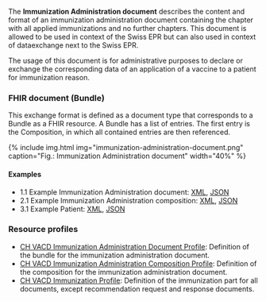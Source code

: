 The **Immunization Administration document** describes the content and format of an immunization administration document containing the chapter with all applied immunizations and no further chapters.
This document is allowed to be used in context of the Swiss EPR but can also used in context of dataexchange next to the Swiss EPR.

The usage of this document is for administrative purposes to declare or exchange the corresponding data of an application of a vaccine to a patient for immunization reason.


### FHIR document (Bundle)
This exchange format is defined as a document type that corresponds to a Bundle as a FHIR resource. 
A Bundle has a list of entries. The first entry is the Composition, in which all contained entries are then referenced.

{% include img.html img="immunization-administration-document.png" caption="Fig.: Immunization Administration document" width="40%" %}
  
#### Examples
* 1.1 Example Immunization Administration document: [XML](Bundle-1-1-ImmunizationAdministration.xml.html), [JSON](Bundle-1-1-ImmunizationAdministration.json.html)
* 2.1 Example Immunization Administration composition: [XML](Composition-2-1-ImmunizationAdministrationComposition.xml.html), [JSON](Composition-2-1-ImmunizationAdministrationComposition.json.html)
* 3.1 Example Patient: [XML](Patient-3-1-Patient.xml.html), [JSON](Patient-3-1-Patient.json.html)

### Resource profiles
* [CH VACD Immunization Administration Document Profile](StructureDefinition-ch-vacd-document-immunization-administration.html): Definition of the bundle for the immunization administration document.
* [CH VACD Immunization Administration Composition Profile](StructureDefinition-ch-vacd-composition-immunization-administration.html): Definition of the composition for the immunization administration document.
* [CH VACD Immunization Profile](StructureDefinition-ch-vacd-immunization.html): Definition of the immunization part for all documents, except recommendation request and response documents.